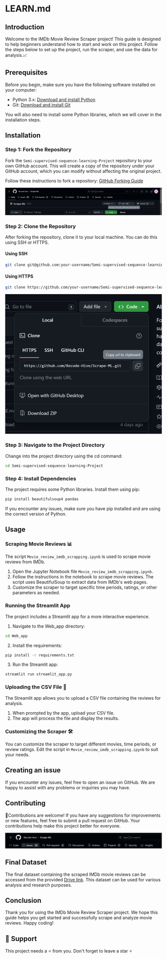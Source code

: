 # LEARN.md

## Introduction
Welcome to the IMDb Movie Review Scraper project! This guide is designed to help beginners understand how to start and work on this project. Follow the steps below to set up the project, run the scraper, and use the data for analysis.📈

## Prerequisites
Before you begin, make sure you have the following software installed on your computer:

- Python 3.x: [Download and install Python](https://www.python.org/downloads/)
- Git: [Download and install Git](https://git-scm.com/downloads)

You will also need to install some Python libraries, which we will cover in the installation steps.

## Installation

### Step 1: Fork the Repository
Fork the `Semi-supervised-sequence-learning-Project` repository to your own GitHub account. This will create a copy of the repository under your GitHub account, which you can modify without affecting the original project.

Follow these instructions to fork a repository: [GitHub Forking Guide](https://docs.github.com/en/github/getting-started-with-github/fork-a-repo)

![Top-right in the github Repository](image.png)

### Step 2: Clone the Repository
After forking the repository, clone it to your local machine. You can do this using SSH or HTTPS.

#### Using SSH
```bash
git clone git@github.com:your-username/Semi-supervised-sequence-learning-Project.git 
```
#### Using HTTPS
```bash
git clone https://github.com/your-username/Semi-supervised-sequence-learning-Project.git
```
![Cloning a repository](image-1.png)
### Step 3: Navigate to the Project Directory
Change into the project directory using the cd command:
```bash
cd Semi-supervised-sequence-learning-Project
```
### Step 4: Install Dependencies
The project requires some Python libraries. Install them using pip:
```bash
pip install beautifulsoup4 pandas
```
If you encounter any issues, make sure you have pip installed and are using the correct version of Python.
## Usage

### Scraping Movie Reviews 📊
The script `Movie_review_imdb_scrapping.ipynb` is used to scrape movie reviews from IMDb.

1. Open the Jupyter Notebook file `Movie_review_imdb_scrapping.ipynb`.
2. Follow the instructions in the notebook to scrape movie reviews. The script uses BeautifulSoup to extract data from IMDb's web pages.
3. Customize the scraper to target specific time periods, ratings, or other parameters as needed.

### Running the Streamlit App
The project includes a Streamlit app for a more interactive experience.
1. Navigate to the Web_app directory:
```bash 
cd Web_app
```
2. Install the requirements:
```bash 
pip install -r requirements.txt
```
3. Run the Streamlit app:
```bash
streamlit run streamlit_app.py
```

### Uploading the CSV File 📁
The Streamlit app allows you to upload a CSV file containing the reviews for analysis.

1. When prompted by the app, upload your CSV file.
2. The app will process the file and display the results.

### Customizing the Scraper 🛠️
You can customize the scraper to target different movies, time periods, or review ratings. Edit the script in `Movie_review_imdb_scrapping.ipynb` to suit your needs.


## Creating an issue
If you encounter any issues, feel free to open an issue on GitHub. We are happy to assist with any problems or inquiries you may have.

## Contributing
🎉Contributions are welcome! If you have any suggestions for improvements or new features, feel free to submit a pull request on GitHub. Your contributions help make this project better for everyone.

![For issues and Pull requests](image-2.png)

## Final Dataset
The final dataset containing the scraped IMDb movie reviews can be accessed from the provided [Drive link](https://drive.google.com/file/d/1sTNAeuy-99Hao0V5AOVznLXyDJC2zuFn/view). This dataset can be used for various analysis and research purposes.

## Conclusion
Thank you for using the IMDb Movie Review Scraper project. We hope this guide helps you get started and successfully scrape and analyze movie reviews. Happy coding!
## 🙏 Support

This project needs a ⭐️ from you. Don't forget to leave a star ⭐️